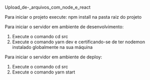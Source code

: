 Upload_de-_arquivos_com_node_e_react

Para iniciar o projeto execute: npm install na pasta raiz do projeto 

Para iniciar o servidor em ambiente de desenvolvimento: 
1. Execute o comando cd src 
2. Execute o comando yarn dev e certificando-se de ter nodemon instalado globalmente na sua máquina 

Para iniciar o servidor em ambiente de deploy:
1. Execute o comando cd src 
2. Execute o comando yarn start 